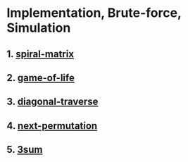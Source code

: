# Implementation, Brute-force, Simulation
## 1. [spiral-matrix](https://leetcode.com/problems/spiral-matrix/)
## 2. [game-of-life](https://leetcode.com/problems/game-of-life/)
## 3. [diagonal-traverse](https://leetcode.com/problems/diagonal-traverse/)
## 4. [next-permutation](https://leetcode.com/problems/next-permutation/)
## 5. [3sum](https://leetcode.com/problems/3sum/)
